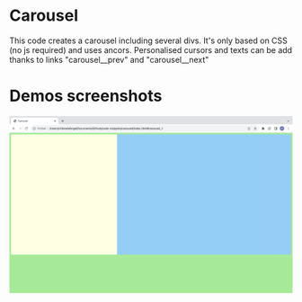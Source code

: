 # Carousel

This code creates a carousel including several divs. It's only based on CSS (no js required) and uses ancors. 
Personalised cursors and texts can be add thanks to links "carousel__prev" and "carousel__next"

# Demos screenshots 

![carousel demo](carousel.png)  
